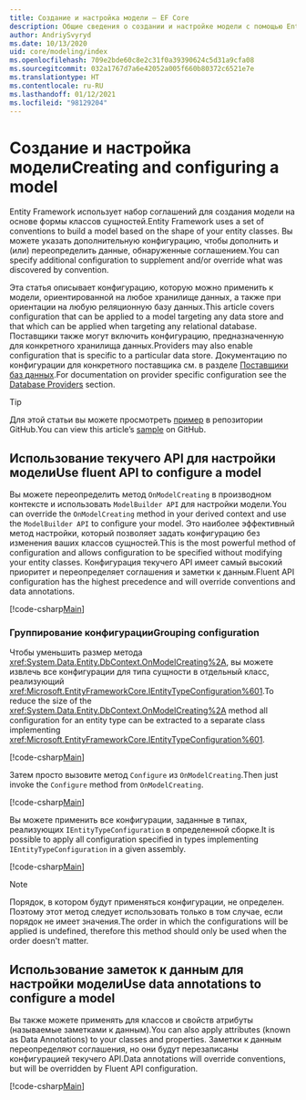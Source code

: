 ```yaml
---
title: Создание и настройка модели — EF Core
description: Общие сведения о создании и настройке модели с помощью Entity Framework Core
author: AndriySvyryd
ms.date: 10/13/2020
uid: core/modeling/index
ms.openlocfilehash: 709e2bde60c8e2c31f0a39390624c5d31a9cfa08
ms.sourcegitcommit: 032a1767d7a6e42052a005f660b80372c6521e7e
ms.translationtype: HT
ms.contentlocale: ru-RU
ms.lasthandoff: 01/12/2021
ms.locfileid: "98129204"
---
```

# <a name="creating-and-configuring-a-model"></a><span data-ttu-id="d84e8-103">Создание и настройка модели</span><span class="sxs-lookup"><span data-stu-id="d84e8-103">Creating and configuring a model</span></span>

<span data-ttu-id="d84e8-104">Entity Framework использует набор соглашений для создания модели на основе формы классов сущностей.</span><span class="sxs-lookup"><span data-stu-id="d84e8-104">Entity Framework uses a set of conventions to build a model based on the shape of your entity classes.</span></span> <span data-ttu-id="d84e8-105">Вы можете указать дополнительную конфигурацию, чтобы дополнить и (или) переопределить данные, обнаруженные соглашением.</span><span class="sxs-lookup"><span data-stu-id="d84e8-105">You can specify additional configuration to supplement and/or override what was discovered by convention.</span></span>

<span data-ttu-id="d84e8-106">Эта статья описывает конфигурацию, которую можно применить к модели, ориентированной на любое хранилище данных, а также при ориентации на любую реляционную базу данных.</span><span class="sxs-lookup"><span data-stu-id="d84e8-106">This article covers configuration that can be applied to a model targeting any data store and that which can be applied when targeting any relational database.</span></span> <span data-ttu-id="d84e8-107">Поставщики также могут включить конфигурацию, предназначенную для конкретного хранилища данных.</span><span class="sxs-lookup"><span data-stu-id="d84e8-107">Providers may also enable configuration that is specific to a particular data store.</span></span> <span data-ttu-id="d84e8-108">Документацию по конфигурации для конкретного поставщика см. в разделе [Поставщики баз данных](xref:core/providers/index).</span><span class="sxs-lookup"><span data-stu-id="d84e8-108">For documentation on provider specific configuration see the [Database Providers](xref:core/providers/index) section.</span></span>

> [!TIP]
> <span data-ttu-id="d84e8-109">Для этой статьи вы можете просмотреть [пример](https://github.com/dotnet/EntityFramework.Docs/tree/master/samples) в репозитории GitHub.</span><span class="sxs-lookup"><span data-stu-id="d84e8-109">You can view this article’s [sample](https://github.com/dotnet/EntityFramework.Docs/tree/master/samples) on GitHub.</span></span>

## <a name="use-fluent-api-to-configure-a-model"></a><span data-ttu-id="d84e8-110">Использование текучего API для настройки модели</span><span class="sxs-lookup"><span data-stu-id="d84e8-110">Use fluent API to configure a model</span></span>

<span data-ttu-id="d84e8-111">Вы можете переопределить метод `OnModelCreating` в производном контексте и использовать `ModelBuilder API` для настройки модели.</span><span class="sxs-lookup"><span data-stu-id="d84e8-111">You can override the `OnModelCreating` method in your derived context and use the `ModelBuilder API` to configure your model.</span></span> <span data-ttu-id="d84e8-112">Это наиболее эффективный метод настройки, который позволяет задать конфигурацию без изменения ваших классов сущностей.</span><span class="sxs-lookup"><span data-stu-id="d84e8-112">This is the most powerful method of configuration and allows configuration to be specified without modifying your entity classes.</span></span> <span data-ttu-id="d84e8-113">Конфигурация текучего API имеет самый высокий приоритет и переопределяет соглашения и заметки к данным.</span><span class="sxs-lookup"><span data-stu-id="d84e8-113">Fluent API configuration has the highest precedence and will override conventions and data annotations.</span></span>

[!code-csharp[Main](../../../samples/core/Modeling/FluentAPI/Required.cs?highlight=12-14)]

### <a name="grouping-configuration"></a><span data-ttu-id="d84e8-114">Группирование конфигурации</span><span class="sxs-lookup"><span data-stu-id="d84e8-114">Grouping configuration</span></span>

<span data-ttu-id="d84e8-115">Чтобы уменьшить размер метода <xref:System.Data.Entity.DbContext.OnModelCreating%2A>, вы можете извлечь все конфигурации для типа сущности в отдельный класс, реализующий <xref:Microsoft.EntityFrameworkCore.IEntityTypeConfiguration%601>.</span><span class="sxs-lookup"><span data-stu-id="d84e8-115">To reduce the size of the <xref:System.Data.Entity.DbContext.OnModelCreating%2A> method all configuration for an entity type can be extracted to a separate class implementing <xref:Microsoft.EntityFrameworkCore.IEntityTypeConfiguration%601>.</span></span>

[!code-csharp[Main](../../../samples/core/Modeling/FluentAPI/EntityTypeConfiguration.cs?Name=IEntityTypeConfiguration)]

<span data-ttu-id="d84e8-116">Затем просто вызовите метод `Configure` из `OnModelCreating`.</span><span class="sxs-lookup"><span data-stu-id="d84e8-116">Then just invoke the `Configure` method from `OnModelCreating`.</span></span>

[!code-csharp[Main](../../../samples/core/Modeling/FluentAPI/EntityTypeConfiguration.cs?Name=ApplyIEntityTypeConfiguration)]

<span data-ttu-id="d84e8-117">Вы можете применить все конфигурации, заданные в типах, реализующих `IEntityTypeConfiguration` в определенной сборке.</span><span class="sxs-lookup"><span data-stu-id="d84e8-117">It is possible to apply all configuration specified in types implementing `IEntityTypeConfiguration` in a given assembly.</span></span>

[!code-csharp[Main](../../../samples/core/Modeling/FluentAPI/EntityTypeConfiguration.cs?Name=ApplyConfigurationsFromAssembly)]

> [!NOTE]
> <span data-ttu-id="d84e8-118">Порядок, в котором будут применяться конфигурации, не определен. Поэтому этот метод следует использовать только в том случае, если порядок не имеет значения.</span><span class="sxs-lookup"><span data-stu-id="d84e8-118">The order in which the configurations will be applied is undefined, therefore this method should only be used when the order doesn't matter.</span></span>

## <a name="use-data-annotations-to-configure-a-model"></a><span data-ttu-id="d84e8-119">Использование заметок к данным для настройки модели</span><span class="sxs-lookup"><span data-stu-id="d84e8-119">Use data annotations to configure a model</span></span>

<span data-ttu-id="d84e8-120">Вы также можете применять для классов и свойств атрибуты (называемые заметками к данным).</span><span class="sxs-lookup"><span data-stu-id="d84e8-120">You can also apply attributes (known as Data Annotations) to your classes and properties.</span></span> <span data-ttu-id="d84e8-121">Заметки к данным переопределяют соглашения, но они будут перезаписаны конфигурацией текучего API.</span><span class="sxs-lookup"><span data-stu-id="d84e8-121">Data annotations will override conventions, but will be overridden by Fluent API configuration.</span></span>

[!code-csharp[Main](../../../samples/core/Modeling/DataAnnotations/Required.cs?highlight=15)]
